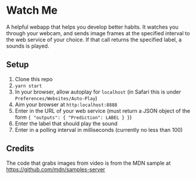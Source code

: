 # Watch Me

A helpful webapp that helps you develop better habits. It watches you through your webcam, and sends image frames at the specified interval to the web service of your choice. If that call returns the specified label, a sounds is played.

## Setup

1. Clone this repo
2. `yarn start`
3. In your browser, allow autoplay for `localhost` (in Safari this is under `Preferences/Websites/Auto-Play`)
4. Aim your browser at `http:localhost:8888`
5. Enter in the URL of your web service (must return a JSON object of the form `{ "outputs": { "Prediction": LABEL } }`)
6. Enter the label that should play the sound
7. Enter in a polling interval in milliseconds (currently no less than 100)

## Credits

The code that grabs images from video is from the MDN sample at https://github.com/mdn/samples-server

